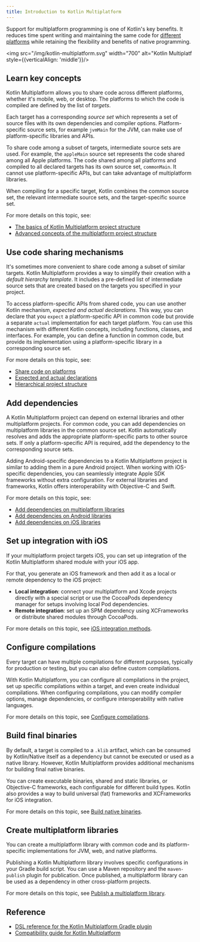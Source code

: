 ```yaml
---
title: Introduction to Kotlin Multiplatform
---
```



Support for multiplatform programming is one of Kotlin's key benefits. It reduces time spent writing and maintaining the
same code for [different platforms](multiplatform-dsl-reference.md#targets) while retaining the flexibility and benefits of native programming.

<img src="/img/kotlin-multiplatform.svg" width="700" alt="Kotlin Multiplatf  style={{verticalAlign: 'middle'}}/>

## Learn key concepts

Kotlin Multiplatform allows you to share code across different platforms, whether it's mobile, web, or desktop.
The platforms to which the code is compiled are defined by the list of _targets_.

Each target has a corresponding *source set* which represents a set of source files with its own dependencies and
compiler options. Platform-specific source sets, for example `jvmMain` for the JVM, can make use of platform-specific
libraries and APIs.

To share code among a subset of targets, intermediate source sets are used. For example, the `appleMain` source set
represents the code shared among all Apple platforms. The code shared among all platforms and compiled to all declared
targets has its own source set, `commonMain`. It cannot use platform-specific APIs, but can take advantage of
multiplatform libraries.

When compiling for a specific target, Kotlin combines the common source set, the relevant intermediate source sets,
and the target-specific source set.

For more details on this topic, see:

* [The basics of Kotlin Multiplatform project structure](multiplatform-discover-project.md)
* [Advanced concepts of the multiplatform project structure](multiplatform-advanced-project-structure.md)

## Use code sharing mechanisms

It's sometimes more convenient to share code among a subset of similar targets. Kotlin Multiplatform provides a way to
simplify their creation with a *default hierarchy template*. It includes a pre-defined list of intermediate source sets
that are created based on the targets you specified in your project.

To access platform-specific APIs from shared code, you can use another Kotlin mechanism, *expected and actual declarations*.
This way, you can declare that you `expect` a platform-specific API in common code but provide a separate `actual`
implementation for each target platform. You can use this mechanism with different Kotlin concepts, including functions,
classes, and interfaces. For example, you can define a function in common code, but provide its implementation using a
platform-specific library in a corresponding source set.

For more details on this topic, see:

* [Share code on platforms](multiplatform-share-on-platforms.md)
* [Expected and actual declarations](multiplatform-expect-actual.md)
* [Hierarchical project structure](multiplatform-hierarchy.md)

## Add dependencies

A Kotlin Multiplatform project can depend on external libraries and other multiplatform projects. For common code,
you can add dependencies on multiplatform libraries in the common source set. Kotlin automatically resolves and adds the
appropriate platform-specific parts to other source sets. If only a platform-specific API is required, add the dependency
to the corresponding source sets.

Adding Android-specific dependencies to a Kotlin Multiplatform project is similar to adding them in a pure Android
project. When working with iOS-specific dependencies, you can seamlessly integrate Apple SDK frameworks without extra
configuration. For external libraries and frameworks, Kotlin offers interoperability with Objective-C and Swift.

For more details on this topic, see:

* [Add dependencies on multiplatform libraries](multiplatform-add-dependencies.md)
* [Add dependencies on Android libraries](multiplatform-android-dependencies.md)
* [Add dependencies on iOS libraries](multiplatform-ios-dependencies.md)

## Set up integration with iOS

If your multiplatform project targets iOS, you can set up integration of the Kotlin Multiplatform shared module with
your iOS app.

For that, you generate an iOS framework and then add it as a local or remote dependency to the iOS project:

* **Local integration**: connect your multiplatform and Xcode projects directly with a special script or use the CocoaPods
  dependency manager for setups involving local Pod dependencies.
* **Remote integration**: set up an SPM dependency using XCFrameworks or distribute shared modules through CocoaPods.

For more details on this topic, see [iOS integration methods](multiplatform-ios-integration-overview.md).

## Configure compilations

Every target can have multiple compilations for different purposes, typically for production or testing, but you can also
define custom compilations.

With Kotlin Multiplatform, you can configure all compilations in the project, set up specific compilations within a
target, and even create individual compilations. When configuring compilations, you can modify compiler options, manage
dependencies, or configure interoperability with native languages.

For more details on this topic, see [Configure compilations](multiplatform-configure-compilations.md).

## Build final binaries

By default, a target is compiled to a `.klib` artifact, which can be consumed by Kotlin/Native itself as a dependency
but cannot be executed or used as a native library. However, Kotlin Multiplatform provides additional mechanisms
for building final native binaries.

You can create executable binaries, shared and static libraries, or Objective-C frameworks, each configurable for different
build types. Kotlin also provides a way to build universal (fat) frameworks and XCFrameworks for iOS integration.

For more details on this topic, see [Build native binaries](multiplatform-build-native-binaries.md).

## Create multiplatform libraries

You can create a multiplatform library with common code and its platform-specific implementations for JVM, web, and
native platforms.

Publishing a Kotlin Multiplatform library involves specific configurations in your Gradle build script. You can use a
Maven repository and the `maven-publish` plugin for publication. Once published, a multiplatform library can be used
as a dependency in other cross-platform projects.

For more details on this topic, see [Publish a multiplatform library](multiplatform-publish-lib.md).

## Reference

* [DSL reference for the Kotlin Multiplatform Gradle plugin](multiplatform-dsl-reference.md)
* [Compatibility guide for Kotlin Multiplatform](multiplatform-compatibility-guide.md)